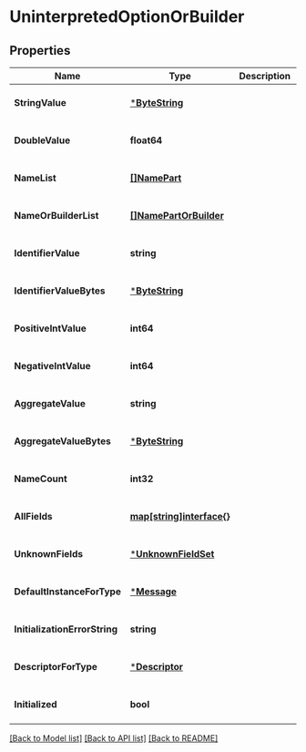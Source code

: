 # UninterpretedOptionOrBuilder

## Properties
Name | Type | Description | Notes
------------ | ------------- | ------------- | -------------
**StringValue** | [***ByteString**](ByteString.md) |  | [optional] [default to null]
**DoubleValue** | **float64** |  | [optional] [default to null]
**NameList** | [**[]NamePart**](NamePart.md) |  | [optional] [default to null]
**NameOrBuilderList** | [**[]NamePartOrBuilder**](NamePartOrBuilder.md) |  | [optional] [default to null]
**IdentifierValue** | **string** |  | [optional] [default to null]
**IdentifierValueBytes** | [***ByteString**](ByteString.md) |  | [optional] [default to null]
**PositiveIntValue** | **int64** |  | [optional] [default to null]
**NegativeIntValue** | **int64** |  | [optional] [default to null]
**AggregateValue** | **string** |  | [optional] [default to null]
**AggregateValueBytes** | [***ByteString**](ByteString.md) |  | [optional] [default to null]
**NameCount** | **int32** |  | [optional] [default to null]
**AllFields** | [**map[string]interface{}**](interface{}.md) |  | [optional] [default to null]
**UnknownFields** | [***UnknownFieldSet**](UnknownFieldSet.md) |  | [optional] [default to null]
**DefaultInstanceForType** | [***Message**](Message.md) |  | [optional] [default to null]
**InitializationErrorString** | **string** |  | [optional] [default to null]
**DescriptorForType** | [***Descriptor**](Descriptor.md) |  | [optional] [default to null]
**Initialized** | **bool** |  | [optional] [default to null]

[[Back to Model list]](../README.md#documentation-for-models) [[Back to API list]](../README.md#documentation-for-api-endpoints) [[Back to README]](../README.md)

